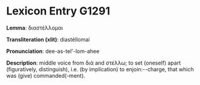 # Lexicon Entry G1291

**Lemma**: διαστέλλομαι

**Transliteration (xlit)**: diastéllomai

**Pronunciation**: dee-as-tel'-lom-ahee

**Description**:
middle voice from διά and στέλλω; to set (oneself) apart (figuratively, distinguish), i.e. (by implication) to enjoin:--charge, that which was (give) commanded(-ment).
